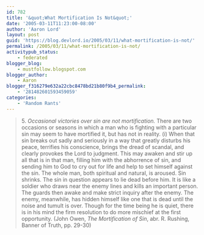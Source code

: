 ```yaml
---
id: 782
title: '&quot;What Mortification Is Not&quot;'
date: '2005-03-11T11:23:00-08:00'
author: 'Aaron Lord'
layout: post
guid: 'https://blog.devlord.io/2005/03/11/what-mortification-is-not/'
permalink: /2005/03/11/what-mortification-is-not/
activitypub_status:
    - federated
blogger_blog:
    - mustfollow.blogspot.com
blogger_author:
    - Aaron
blogger_f316279e632a22cbc8478bd21b80f9b4_permalink:
    - '281482601593459059'
categories:
    - 'Random Rants'
---
```


<blockquote>5. <i>Occasional victories over sin are not mortification.</i>  There are two occasions or seasons in which a man who is fighting with a particular sin may seem to have mortified it, but has not in reality.  (i) When that sin breaks out sadly and seriously in a way that greatly disturbs his peace, terrifies his conscience, brings the dread of scandal, and clearly provokes the Lord to judgment.  This may awaken and stir up all that is in that man, filling him with the abhorrence of sin, and sending him to God to cry out for life and help to set himself against the sin.  The whole man, both spiritual and natural, is aroused.  Sin shrinks.  The sin in question appears to lie dead before him.  It is like a soldier who draws near the enemy lines and kills an important person.  The guards then awake and make strict inquiry after the enemy.  The enemy, meanwhile, has hidden himself like one that is dead until the noise and tumult is over.  Though for the time being he is quiet, there is in his mind the firm resolution to do more mischief at the first opportunity.  (John Owen, <i>The Mortification of Sin</i>, abr. R. Rushing, Banner of Truth, pp. 29-30)</blockquote><div class="blogger-post-footer"><img width='1' height='1' src='' alt='' /></div>